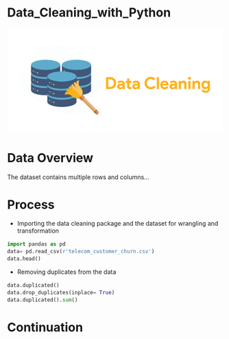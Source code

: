 # Data_Cleaning_with_Python
![](Intro_Image.png)

# Data Overview
The dataset contains multiple rows and columns...
# Process
- Importing the data cleaning package and the dataset for wrangling and transformation 
```python
import pandas as pd
data= pd.read_csv(r'telecom_customer_churn.csv')
data.head()
```
- Removing duplicates from the data
```python
data.duplicated()
data.drop_duplicates(inplace= True)
data.duplicated().sum()
```
# Continuation
